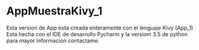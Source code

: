 # AppMuestraKivy_1
Esta version de App esta creada enteramente con el lenguaje Kivy (App_1) 
Esta hecha con el IDE de desarrollo Pycharm y la versiom 3.5 de python para mayor informacion contactame.
